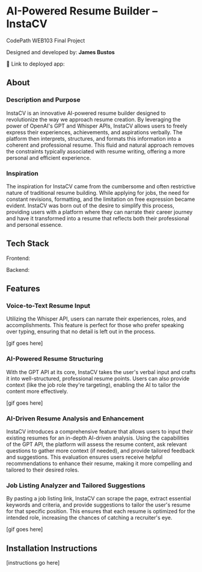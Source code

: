 # AI-Powered Resume Builder – InstaCV

CodePath WEB103 Final Project

Designed and developed by: **James Bustos**

🔗 Link to deployed app:

## About

### Description and Purpose

InstaCV is an innovative AI-powered resume builder designed to revolutionize the way we approach resume creation. By leveraging the power of OpenAI's GPT and Whisper APIs, InstaCV allows users to freely express their experiences, achievements, and aspirations verbally. The platform then interprets, structures, and formats this information into a coherent and professional resume. This fluid and natural approach removes the constraints typically associated with resume writing, offering a more personal and efficient experience.

### Inspiration

The inspiration for InstaCV came from the cumbersome and often restrictive nature of traditional resume building. While applying for jobs, the need for constant revisions, formatting, and the limitation on free expression became evident. InstaCV was born out of the desire to simplify this process, providing users with a platform where they can narrate their career journey and have it transformed into a resume that reflects both their professional and personal essence.

## Tech Stack

Frontend:

Backend:

## Features

### Voice-to-Text Resume Input

Utilizing the Whisper API, users can narrate their experiences, roles, and accomplishments. This feature is perfect for those who prefer speaking over typing, ensuring that no detail is left out in the process.

[gif goes here]

### AI-Powered Resume Structuring

With the GPT API at its core, InstaCV takes the user's verbal input and crafts it into well-structured, professional resume points. Users can also provide context (like the job role they're targeting), enabling the AI to tailor the content more effectively.

[gif goes here]

### AI-Driven Resume Analysis and Enhancement

InstaCV introduces a comprehensive feature that allows users to input their existing resumes for an in-depth AI-driven analysis. Using the capabilities of the GPT API, the platform will assess the resume content, ask relevant questions to gather more context (if needed), and provide tailored feedback and suggestions. This evaluation ensures users receive helpful recommendations to enhance their resume, making it more compelling and tailored to their desired roles.

### Job Listing Analyzer and Tailored Suggestions

By pasting a job listing link, InstaCV can scrape the page, extract essential keywords and criteria, and provide suggestions to tailor the user's resume for that specific position. This ensures that each resume is optimized for the intended role, increasing the chances of catching a recruiter's eye.

[gif goes here]

## Installation Instructions

[instructions go here]
